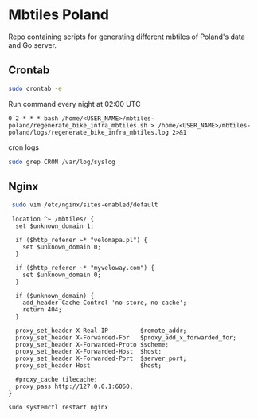# Mbtiles Poland

Repo containing scripts for generating different mbtiles of Poland's data and Go server.

## Crontab

```bash
sudo crontab -e
```

Run command every night at 02:00 UTC

```
0 2 * * * bash /home/<USER_NAME>/mbtiles-poland/regenerate_bike_infra_mbtiles.sh > /home/<USER_NAME>/mbtiles-poland/logs/regenerate_bike_infra_mbtiles.log 2>&1
```

cron logs

```bash
sudo grep CRON /var/log/syslog
```

## Nginx

```bash
 sudo vim /etc/nginx/sites-enabled/default
 ```

```nginx
 location ^~ /mbtiles/ {
  set $unknown_domain 1;

  if ($http_referer ~* "velomapa.pl") {
    set $unknown_domain 0;
  }

  if ($http_referer ~* "myveloway.com") {
    set $unknown_domain 0;
  }

  if ($unknown_domain) {
    add_header Cache-Control 'no-store, no-cache';
    return 404;
  }

  proxy_set_header X-Real-IP         $remote_addr;
  proxy_set_header X-Forwarded-For   $proxy_add_x_forwarded_for;
  proxy_set_header X-Forwarded-Proto $scheme;
  proxy_set_header X-Forwarded-Host  $host;
  proxy_set_header X-Forwarded-Port  $server_port;
  proxy_set_header Host              $host;

  #proxy_cache tilecache;
  proxy_pass http://127.0.0.1:6060;
}
```

```
sudo systemctl restart nginx
```
